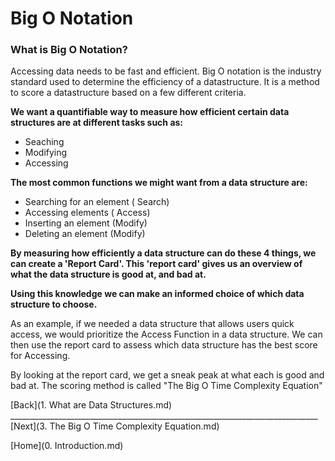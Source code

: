 # Big O Notation

### What is Big O Notation?

Accessing data needs to be fast and efficient. Big O notation is the industry standard used to determine the efficiency of a datastructure. It is a method to score a datastructure based on a few different criteria.

**We want a quantifiable way to measure how efficient certain data structures are at different tasks such as:**

* Seaching
* Modifying
* Accessing

**The most common functions we might want from a data structure are:**

* Searching for an element \( Search\)
* Accessing elements \( Access\)
* Inserting an element \(Modify\)
* Deleting an element \(Modify\)

**By measuring how efficiently a data structure can do these 4 things, we can create a 'Report Card'. This 'report card' gives us an overview of what the data structure is good at, and bad at.**

**Using this knowledge we can make an informed choice of which data structure to choose.**

As an example, if we needed a data structure that allows users quick access, we would prioritize the Access Function in a data structure. We can then use the report card to assess which data structure has the best score for Accessing.

By looking at the report card, we get a sneak peak at what each is good and bad at. The scoring method is called "The Big O Time Complexity Equation"

[Back](1. What are Data Structures.md) _____________________________________________________________________________ [Next](3. The Big O Time Complexity Equation.md)

[Home](0. Introduction.md)
